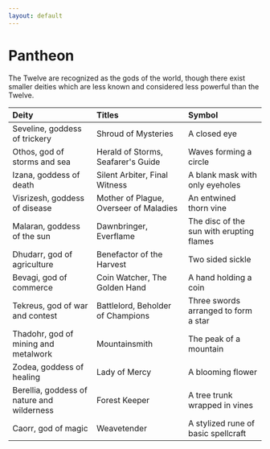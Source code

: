 ```yaml
---
layout: default
---
```


# Pantheon

The Twelve are recognized as the gods of the world, though there exist smaller deities which are less known and considered less powerful than the Twelve.

| Deity                                      | Titles                                 | Symbol                                   |
| :----------------------------------------- | :------------------------------------- | :--------------------------------------- |
| Seveline, goddess of trickery              | Shroud of Mysteries                    | A closed eye                             |
| Othos, god of storms and sea               | Herald of Storms, Seafarer's Guide     | Waves forming a circle                   |
| Izana, goddess of death                    | Silent Arbiter, Final Witness          | A blank mask with only eyeholes          |
| Visrizesh, goddess of disease              | Mother of Plague, Overseer of Maladies | An entwined thorn vine                   |
| Malaran, goddess of the sun                | Dawnbringer, Everflame                 | The disc of the sun with erupting flames |
| Dhudarr, god of agriculture                | Benefactor of the Harvest              | Two sided sickle                         |
| Bevagi, god of commerce                    | Coin Watcher, The Golden Hand          | A hand holding a coin                    |
| Tekreus, god of war and contest            | Battlelord, Beholder of Champions      | Three swords arranged to form a star     |
| Thadohr, god of mining and metalwork       | Mountainsmith                          | The peak of a mountain                   |
| Zodea, goddess of healing                  | Lady of Mercy                          | A blooming flower                        |
| Berellia, goddess of nature and wilderness | Forest Keeper                          | A tree trunk wrapped in vines            |
| Caorr, god of magic                        | Weavetender                            | A stylized rune of basic spellcraft      |
